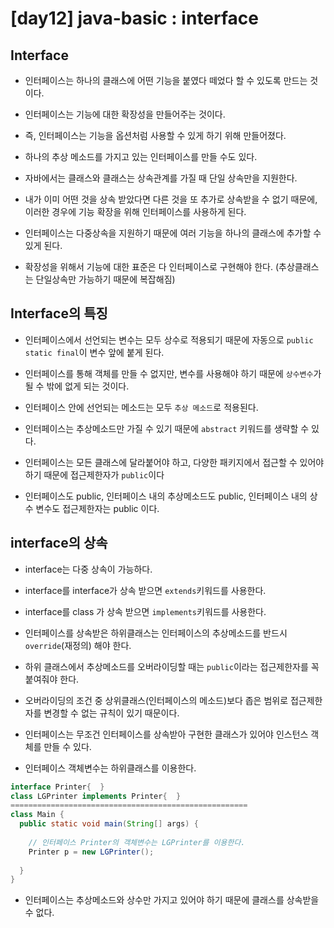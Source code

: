 # [day12] java-basic : interface

## Interface

- 인터페이스는 하나의 클래스에 어떤 기능을 붙였다 떼었다 할 수 있도록 만드는 것이다.

- 인터페이스는 기능에 대한 확장성을 만들어주는 것이다.

- 즉, 인터페이스는 기능을 옵션처럼 사용할 수 있게 하기 위해 만들어졌다.

- 하나의 추상 메소드를 가지고 있는 인터페이스를 만들 수도 있다.

- 자바에서는 클래스와 클래스는 상속관계를 가질 때 단일 상속만을 지원한다.

- 내가 이미 어떤 것을 상속 받았다면 다른 것을 또 추가로 상속받을 수 없기 때문에, 이러한 경우에 기능 확장을 위해 인터페이스를 사용하게 된다. 

- 인터페이스는 다중상속을 지원하기 때문에 여러 기능을 하나의 클래스에 추가할 수 있게 된다.

- 확장성을 위해서 기능에 대한 표준은 다 인터페이스로 구현해야 한다. (추상클래스는 단일상속만 가능하기 때문에 복잡해짐)


## Interface의 특징

- 인터페이스에서 선언되는 변수는 모두 상수로 적용되기 때문에 자동으로 `public static final`이 변수 앞에 붙게 된다.

- 인터페이스를 통해 객체를 만들 수 없지만, 변수를 사용해야 하기 때문에 `상수변수`가 될 수 밖에 없게 되는 것이다.



- 인터페이스 안에 선언되는 메소드는 모두 `추상 메소드`로 적용된다.

- 인터페이스는 추상메소드만 가질 수 있기 때문에 `abstract` 키워드를 생략할 수 있다.



- 인터페이스는 모든 클래스에 달라붙어야 하고, 다양한 패키지에서 접근할 수 있어야 하기 때문에 접근제한자가 `public`이다 

- 인터페이스도 public, 인터페이스 내의 추상메소드도 public, 인터페이스 내의 상수 변수도 접근제한자는 public 이다.




## interface의 상속

- interface는 다중 상속이 가능하다.

- interface를 interface가 상속 받으면 `extends`키워드를 사용한다.



- interface를 class 가 상속 받으면 `implements`키워드를 사용한다. 

- 인터페이스를 상속받은 하위클래스는 인터페이스의 추상메소드를 반드시 `override`(재정의) 해야 한다.

- 하위 클래스에서 추상메소드를 오버라이딩할 때는 `public`이라는 접근제한자를 꼭 붙여줘야 한다. 

- 오버라이딩의 조건 중 상위클래스(인터페이스의 메소드)보다 좁은 범위로 접근제한자를 변경할 수 없는 규칙이 있기 때문이다. 



- 인터페이스는 무조건 인터페이스를 상속받아 구현한 클래스가 있어야 인스턴스 객체를 만들 수 있다.

- 인터페이스 객체변수는 하위클래스를 이용한다.

```java
interface Printer{  }
class LGPrinter implements Printer{  }
=====================================================
class Main {
  public static void main(String[] args) {
    
    // 인터페이스 Printer의 객체변수는 LGPrinter를 이용한다.
    Printer p = new LGPrinter();
  
  }
}
```


- 인터페이스는 추상메소드와 상수만 가지고 있어야 하기 때문에 클래스를 상속받을 수 없다. 
